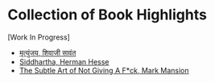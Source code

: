 # Collection of Book Highlights

[Work In Progress]

- [मृत्युंजय, शिवाजी सावंत](https://github.com/thecyberlord/book-highlights/blob/master/mrityunjay-marathi.md)
- [Siddhartha, Herman Hesse](https://github.com/thecyberlord/book-highlights/blob/master/siddhartha-herman-hesse.md)
- [The Subtle Art of Not Giving A F*ck, Mark Mansion](https://github.com/thecyberlord/book-highlights/blob/master/the-subtle-art-of-not-giving-fuck.md)

